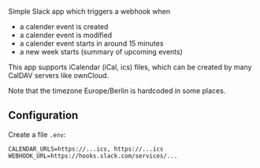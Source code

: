 Simple Slack app which triggers a webhook when
* a calender event is created
* a calender event is modified
* a calender event starts in around 15 minutes
* a new week starts (summary of upcoming events)

This app supports iCalendar (iCal, ics) files, which can be created by many CalDAV servers like ownCloud.

Note that the timezone Europe/Berlin is hardcoded in some places.

## Configuration

Create a file `.env`:

```
CALENDAR_URLS=https://...ics, https://...ics
WEBHOOK_URL=https://hooks.slack.com/services/...
```
